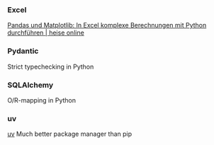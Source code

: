 
### Excel
[Pandas und Matplotlib: In Excel komplexe Berechnungen mit Python durchführen | heise online](https://www.heise.de/ratgeber/Pandas-und-Matplotlib-In-Excel-komplexe-Berechnungen-mit-Python-durchfuehren-10335320.html)
### Pydantic
Strict typechecking in Python

### SQLAlchemy
O/R-mapping in Python

### uv
[uv](https://docs.astral.sh/uv/)
Much better package manager than pip